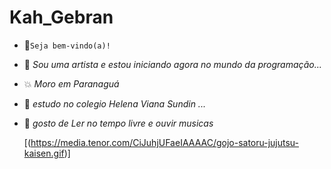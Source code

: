 # Kah_Gebran
- 👋```Seja bem-vindo(a)!``` 
- 👀  *Sou uma artista e estou iniciando agora no mundo da programação...*
- 💥 *Moro em Paranaguá*
- 🌱 *estudo no colegio Helena Viana Sundin ...*
- 🌺 *gosto de Ler no tempo livre e ouvir musicas*
  
  [(https://media.tenor.com/CiJuhjUFaeIAAAAC/gojo-satoru-jujutsu-kaisen.gif)]
